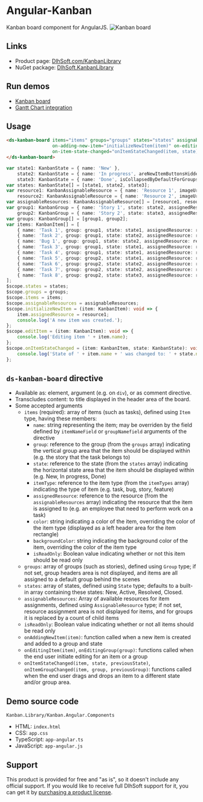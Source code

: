 # Angular-Kanban
Kanban board component for AngularJS.
![Kanban board](http://DlhSoft.com/KanbanLibrary/Documentation/Screenshots/KanbanBoard.png)

## Links
 * Product page: [DlhSoft.com/KanbanLibrary](http://DlhSoft.com/KanbanLibrary)
 * NuGet package: [DlhSoft.KanbanLibrary](http://www.nuget.org/packages/DlhSoft.KanbanLibrary)

## Run demos
 * [Kanban board](http://DlhSoft.com/KanbanLibrary/Demo)
 * [Gantt Chart integration](http://DlhSoft.com/KanbanLibrary/Demo.GanttChartIntegration)

## Usage
```html
<ds-kanban-board items="items" groups="groups" states="states" assignable-resources="assignableResources"
                 on-adding-new-item="initializeNewItem(item)" on-editing-item="editItem(item)"
                 on-item-state-changed="onItemStateChanged(item, state)">
</ds-kanban-board>
```
```typescript
var state1: KanbanState = { name: 'New' }, 
    state2: KanbanState = { name: 'In progress', areNewItemButtonsHidden: true }, 
    state3: KanbanState = { name: 'Done', isCollapsedByDefaultForGroups: true, areNewItemButtonsHidden: true };
var states: KanbanState[] = [state1, state2, state3];
var resource1: KanbanAssignableResource = { name: 'Resource 1', imageUrl: 'Images/Resource1.png' }, 
    resource2: KanbanAssignableResource = { name: 'Resource 2', imageUrl: 'Images/Resource2.png' };
var assignableResources: KanbanAssignableResource[] = [resource1, resource2];
var group1: KanbanGroup = { name: 'Story 1', state: state2, assignedResource: resource1 },
    group2: KanbanGroup = { name: 'Story 2', state: state3, assignedResource: resource2 };
var groups: KanbanGroup[] = [group1, group2];
var items: KanbanItem[] = [
    { name: 'Task 1', group: group1, state: state1, assignedResource: resource1 },
    { name: 'Task 2', group: group1, state: state2, assignedResource: resource1 },
    { name: 'Bug 1', group: group1, state: state2, assignedResource: resource1, itemType: KanbanBoard.defaultItemTypes.bug },
    { name: 'Task 3', group: group1, state: state1, assignedResource: resource2 },
    { name: 'Task 4', group: group1, state: state1, assignedResource: resource1 },
    { name: 'Task 5', group: group2, state: state1, assignedResource: resource2 },
    { name: 'Task 6', group: group2, state: state2, assignedResource: resource2 },
    { name: 'Task 7', group: group2, state: state2, assignedResource: resource1 },
    { name: 'Task 8', group: group2, state: state3, assignedResource: resource2 }
];
$scope.states = states;
$scope.groups = groups;
$scope.items = items;
$scope.assignableResources = assignableResources;
$scope.initializeNewItem = (item: KanbanItem): void => {
    item.assignedResource = resource1;
    console.log('A new item was created.');
};
$scope.editItem = (item: KanbanItem): void => {
    console.log('Editing item ' + item.name);
};
$scope.onItemStateChanged = (item: KanbanItem, state: KanbanState): void => {
    console.log('State of ' + item.name + ' was changed to: ' + state.name);
};
```
## <code>ds-kanban-board</code> directive
* Available as: element, argument (e.g. on <code>div</code>), or as comment directive.
* Transcludes content: to  title displayed in the header area of the board.
* Some accepted arguments
  * <code>items</code> (required): array of items (such as tasks), defined using <code>Item</code> type, having these members:
    * <code>name</code>: string representing the item; may be overriden by the field defined by <code>itemNameField</code> or <code>groupNamefield</code> arguments of the directive
    * <code>group</code>: reference to the group (from the <code>groups</code> array) indicating the vertical group area that the item should be displayed within (e.g. the story that the task belongs to)
    * <code>state</code>: reference to the state (from the <code>states</code> array) indicating the horizontal state area that the item should be displayed within (e.g. New, In progress, Done)
    * <code>itemType</code>: reference to the item type (from the <code>itemTypes</code> array) indicating the type of item (e.g. task, bug, story, feature)
    * <code>assignedResource</code>: reference to the resource (from the <code>assignableResources</code> array) indicating the resource that the item is assigned to (e.g. an employee that need to perform work on a task)
    * <code>color</code>: string indicating a color of the item, overriding the color of the item type (displayed as a left header area for the item rectangle)
    * <code>backgroundColor</code>: string indicating the background color of the item, overriding the color of the item type
    * <code>isReadOnly</code>: Boolean value indicating whether or not this item should be read only 
  * <code>groups</code>: array of groups (such as stories), defined using <code>Group</code> type; if not set, group headers area is not displayed, and items are all assigned to a default group behind the scenes
  * <code>states</code>:  array of states, defined using <code>State</code> type; defaults to a built-in array containing these states: New, Active, Resolved, Closed.
  * <code>assignableResources</code>: Array of available resources for item assignments, defined using <code>AssignableResource</code> type; if not set, resource assignment area is not displayed for items, and for groups it is replaced by a count of child items
  * <code>isReadOnly</code>: Boolean value indicating whether or not all items should be read only
  * <code>onAddingNewItem(item)</code>: function called when a new item is created and added to a group and state
  * <code>onEditingItem(item)</code>, <code>onEditingGroup(group)</code>: functions called when the end user initiate editing for an item or a group
  * <code>onItemStateChanged(item, state, previousState)</code>, <code>onItemGroupChanged(item, group, previousGroup)</code>: functions called when the end user drags and drops an item to a different state and/or group area.

## Demo source code
<code>Kanban.Library/Kanban.Angular.Components</code>
* HTML:       <code>index.html</code>
* CSS:        <code>app.css</code>
* TypeScript: <code>app-angular.ts</code>
* JavaScript: <code>app-angular.js</code>

## Support
This product is provided for free and "as is", so it doesn't include any official support.
If you would like to receive full DlhSoft support for it, you can get it by [purchasing a product license](http://DlhSoft.com/KanbanLibrary/Purchase.aspx).
